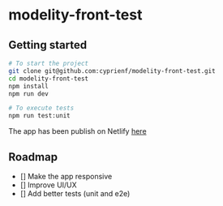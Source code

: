 # modelity-front-test

## Getting started

```bash
# To start the project
git clone git@github.com:cyprienf/modelity-front-test.git
cd modelity-front-test
npm install
npm run dev

# To execute tests
npm run test:unit
```

The app has been publish on Netlify [here](https://modelity-front-test.netlify.app/)

## Roadmap

- [] Make the app responsive
- [] Improve UI/UX
- [] Add better tests (unit and e2e)
